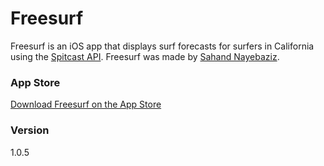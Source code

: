 # Freesurf

Freesurf is an iOS app that displays surf forecasts for surfers in California using the [Spitcast API]. Freesurf was made by [Sahand Nayebaziz].

### App Store

[Download Freesurf on the App Store]

### Version
1.0.5

[Spitcast API]:http://spitcast.com/
[Sahand Nayebaziz]:http://sahand.me/
[Download Freesurf on the App Store]:https://itunes.apple.com/us/app/freesurf/id921063438?mt=8
